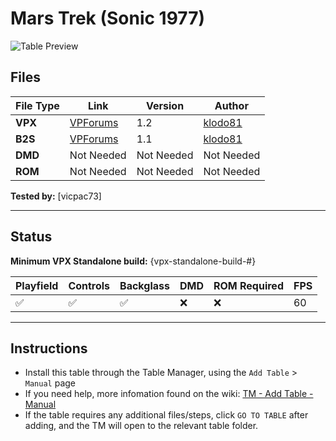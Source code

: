 # Mars Trek (Sonic 1977)

![Table Preview](../../images/vpx-marstrek-preview.jpg)

## Files
| File Type | Link | Version | Author | 
|-----------|--------|----------|--------------|
| **VPX** | [VPForums](https://www.vpforums.org/index.php?app=downloads&showfile=17414) | 1.2 | [klodo81](https://www.vpforums.org/index.php?s=7cf1ee36391b205ff61946392cdc9dcb&showuser=44515) |
| **B2S** | [VPForums](https://www.vpforums.org/index.php?app=downloads&showfile=17414) | 1.1 | [klodo81](https://www.vpforums.org/index.php?s=7cf1ee36391b205ff61946392cdc9dcb&showuser=44515) |
| **DMD** | Not Needed | Not Needed | Not Needed |
| **ROM** | Not Needed | Not Needed | Not Needed |

**Tested by:** [vicpac73]

---

## Status 
**Minimum VPX Standalone build:** {vpx-standalone-build-#}

| Playfield | Controls | Backglass | DMD | ROM Required | FPS | 
|-----------|----------|-----------|-----|--------------|-----|
| :white_check_mark: | :white_check_mark: | :white_check_mark: | :x: | :x: | 60 |

---

## Instructions

- Install this table through the Table Manager, using the `Add Table` > `Manual` page
- If you need help, more infomation found on the wiki: [TM - Add Table - Manual](https://github.com/LegendsUnchained/vpx-standalone-alp4k/wiki/%5B04%5D-%F0%9F%A7%A1-TM-%E2%80%90-Other-Features#add-table---manual)
- If the table requires any additional files/steps, click `GO TO TABLE` after adding, and the TM will open to the relevant table folder.

